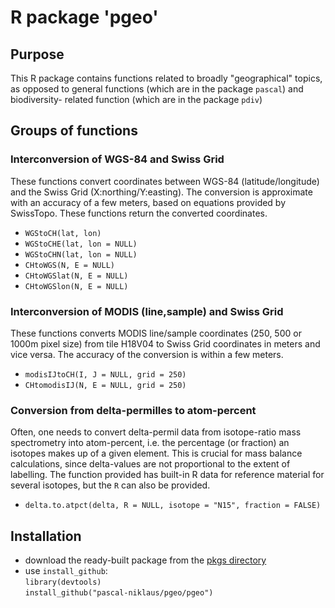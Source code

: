 # R package 'pgeo'

## Purpose

This R package contains functions related to broadly "geographical" topics,
as opposed to general functions (which are in the package `pascal`) and biodiversity-
related function (which are in the package `pdiv`)

## Groups of functions 

### Interconversion of WGS-84 and Swiss Grid

These functions convert coordinates between WGS-84
(latitude/longitude) and the Swiss Grid (X:northing/Y:easting).
The conversion is approximate with an accuracy of a few meters,
based on equations provided by SwissTopo. These functions return
the converted coordinates.

- `WGStoCH(lat, lon)`
- `WGStoCHE(lat, lon = NULL)`
- `WGStoCHN(lat, lon = NULL)`
- `CHtoWGS(N, E = NULL)`
- `CHtoWGSlat(N, E = NULL)`
- `CHtoWGSlon(N, E = NULL)`

### Interconversion of MODIS (line,sample) and Swiss Grid

These functions converts MODIS line/sample coordinates (250, 500
or 1000m pixel size) from tile H18V04 to Swiss Grid coordinates in
meters and vice versa. The accuracy of the conversion is within a
few meters.

- `modisIJtoCH(I, J = NULL, grid = 250)`
- `CHtomodisIJ(N, E = NULL, grid = 250)`

### Conversion from delta-permilles to atom-percent

Often, one needs to convert delta-permil data from isotope-ratio
mass spectrometry into atom-percent, i.e. the percentage (or
fraction) an isotopes makes up of a given element. This is crucial
for mass balance calculations, since delta-values are not
proportional to the extent of labelling. The function provided has built-in R 
data for reference material for several isotopes, but the `R` can also
be provided.

- `delta.to.atpct(delta, R = NULL, isotope = "N15", fraction = FALSE)`

## Installation

* download the ready-built package from the [pkgs directory](https://github.com/pascal-niklaus/pgeo/tree/master/pkgs)
* use `install_github`:  
`library(devtools)`  
`install_github("pascal-niklaus/pgeo/pgeo")`


